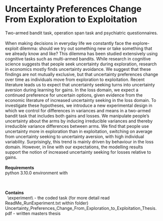 # Uncertainty Preferences Change From Exploration to Exploitation

Two-armed bandit task, operation span task and psychiatric questionnaires.<br>
<br>
When making decisions in everyday life we constantly face the explore-exploit dilemma: should we try out something new or take something that we already know and like? 
This dilemma has been studied extensively using cognitive tasks such as multi-armed bandits. 
While research in cognitive science suggests that people seek uncertainty during exploration, research in economics mostly finds uncertainty avoidance. 
We suggest that these findings are not mutually exclusive, but that uncertainty preferences change over time as individuals move from exploration to exploitation. 
Recent literature leads us to expect that uncertainty seeking turns into uncertainty aversion during learning for gains. 
In the loss domain, we expect a continued preference for uncertain options, given evidence from the economic literature of increased uncertainty seeking in the loss domain. 
To investigate these hypotheses, we introduce a new experimental design in which we control for differences in variances and means in a two-armed bandit task that includes
both gains and losses. We manipulate people’s uncertainty about the arms by inducing irreducible variances and thereby irreducible variance differences between arms. 
We find that people use uncertainty more in exploration than in exploitation, switching on average from uncertainty seeking to uncertainty aversion, 
with high individual variability. Surprisingly, this trend is mainly driven by behaviour in the loss domain. However, in line with our expectations, 
the modelling results support the notion of increased uncertainty seeking for losses relative to gains.
<br>
<br>
<strong>Requirements</strong> <br>
python 3.10.0 environment with<br>
<br>
<br>

<strong>Contains</strong> <br>
&nbsp; \experiment\ - the coded task (for more detail read ReadMe_RunExperiment.txt within folder)
&nbsp; Uncertainty_Preferences_Change_From_Exploration_to_Exploitation_Thesis.pdf - written masters thesis

